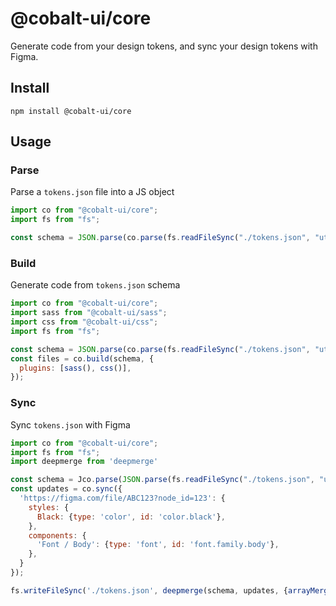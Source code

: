 # @cobalt-ui/core

Generate code from your design tokens, and sync your design tokens with Figma.

## Install

```
npm install @cobalt-ui/core
```

## Usage

### Parse

Parse a `tokens.json` file into a JS object

```js
import co from "@cobalt-ui/core";
import fs from "fs";

const schema = JSON.parse(co.parse(fs.readFileSync("./tokens.json", "utf8")));
```

### Build

Generate code from `tokens.json` schema

```js
import co from "@cobalt-ui/core";
import sass from "@cobalt-ui/sass";
import css from "@cobalt-ui/css";
import fs from "fs";

const schema = JSON.parse(co.parse(fs.readFileSync("./tokens.json", "utf8")));
const files = co.build(schema, {
  plugins: [sass(), css()],
});
```

### Sync

Sync `tokens.json` with Figma

```js
import co from "@cobalt-ui/core";
import fs from "fs";
import deepmerge from 'deepmerge'

const schema = Jco.parse(JSON.parse(fs.readFileSync("./tokens.json", "utf8")));
const updates = co.sync({
  'https://figma.com/file/ABC123?node_id=123': {
    styles: {
      Black: {type: 'color', id: 'color.black'},
    },
    components: {
      'Font / Body': {type: 'font', id: 'font.family.body'},
    },
  }
});

fs.writeFileSync('./tokens.json', deepmerge(schema, updates, {arrayMerge(a, b) => b}));
```
